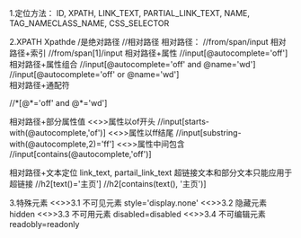 1.定位方法：
    ID, XPATH, LINK_TEXT, PARTIAL_LINK_TEXT, NAME, TAG_NAMECLASS_NAME, CSS_SELECTOR 

2.XPATH
   Xpathde /是绝对路径  //相对路径
   相对路径： //from/span/input
   相对路径+索引  //from/span[1]/input
   相对路径+属性  //input[@autocomplete='off']
   相对路径+属性组合  //input[@autocomplete='off' and @name='wd']  //input[@autocomplete='off' or @name='wd']  
   相对路径+通配符  
   <html>
<body>
<div id="xpath-expression">//*[@*='off' and @*='wd']</div>
</body>
</html>

   相对路径+部分属性值
    <<>>属性以of开头 //input[starts-with(@autocomplete,'of')]
    <<>>属性以ff结尾 //input[substring-with(@autocomplete,2)='ff']
    <<>>属性中间包含  //input[contains(@autocomplete,'off')]

相对路径+文本定位
link_text, partail_link_text 超链接文本和部分文本只能应用于超链接
//h2[text()='主页']
//h2[contains(text(), '主页')]

3.特殊元素
<<>>3.1 不可见元素 style='display.none'
<<>>3.2 隐藏元素   hidden
<<>>3.3 不可用元素 disabled=disabled
<<>>3.4 不可编辑元素 readobly=readonly